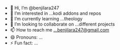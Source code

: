 - 👋 Hi, I’m @benjilara247
- 👀 I’m interested in ...kodi addons and repos
- 🌱 I’m currently learning ...theology
- 💞️ I’m looking to collaborate on ...different projects
- 📫 How to reach me ...benjilara247@gmail.com
- 😄 Pronouns: ...
- ⚡ Fun fact: ...

<!---
benjilara247/benjilara247 is a ✨ special ✨ repository because its `README.md` (this file) appears on your GitHub profile.
You can click the Preview link to take a look at your changes.
--->
